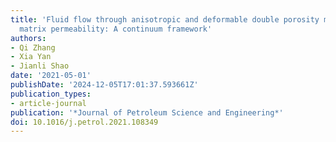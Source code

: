 ```yaml
---
title: 'Fluid flow through anisotropic and deformable double porosity media with ultra-low
  matrix permeability: A continuum framework'
authors:
- Qi Zhang
- Xia Yan
- Jianli Shao
date: '2021-05-01'
publishDate: '2024-12-05T17:01:37.593661Z'
publication_types:
- article-journal
publication: '*Journal of Petroleum Science and Engineering*'
doi: 10.1016/j.petrol.2021.108349
---
```

